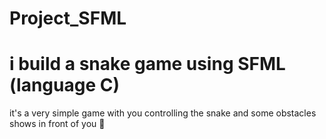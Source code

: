 # Project_SFML


# i build a snake game using SFML (language C) 


it's a very simple game with you controlling the snake and some obstacles shows in front of you 🤣 

